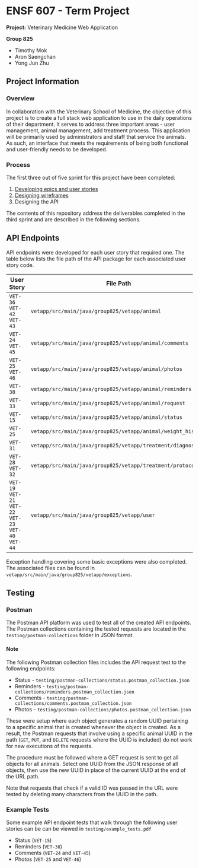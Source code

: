 # ENSF 607 - Term Project

**Project:** Veterinary Medicine Web Application

**Group 825**
- Timothy Mok
- Aron Saengchan
- Yong Jun Zhu

## Project Information

### Overview
In collaboration with the Veterinary School of Medicine, the objective of this project is to create a full stack web application to use in the daily operations of their department. It serves to address three important areas - user management, animal management, add treatment process. This application will be primarily used by administrators and staff that service the animals. As such, an interface that meets the requirements of being both functional and user-friendly needs to be developed.

### Process
The first three out of five sprint for this project have been completed:

1. [Developing epics and user stories](https://uofeng607825.atlassian.net/jira/software/projects/VET/boards/1/roadmap)
2. [Designing wireframes](https://www.figma.com/file/xP4gjKlYZXzneQGNvUFXYK/ENSF-607---Term-Project-Wireframes?node-id=0%3A1)
3. Designing the API

The contents of this repository address the deliverables completed in the third sprint and are described in the following sections.

## API Endpoints

API endpoints were developed for each user story that required one. The table below lists the file path of the API package for each associated user story code.

| User Story                                                                | File Path                                                    |
| ------------------------------------------------------------------------- | ------------------------------------------------------------ |
| `VET-36`</br>`VET-42`</br>`VET-43`                                        | `vetapp/src/main/java/group825/vetapp/animal`                |
| `VET-24`</br>`VET-45`                                                     | `vetapp/src/main/java/group825/vetapp/animal/comments`       |
| `VET-25`</br>`VET-46`                                                     | `vetapp/src/main/java/group825/vetapp/animal/photos`         |
| `VET-38`                                                                  | `vetapp/src/main/java/group825/vetapp/animal/reminders`      |
| `VET-33`                                                                  | `vetapp/src/main/java/group825/vetapp/animal/request`        |
| `VET-15`                                                                  | `vetapp/src/main/java/group825/vetapp/animal/status`         |
| `VET-25`                                                                  | `vetapp/src/main/java/group825/vetapp/animal/weight_history` |
| `VET-31`                                                                  | `vetapp/src/main/java/group825/vetapp/treatment/diagnosis`   |
| `VET-28`</br>`VET-32`                                                     | `vetapp/src/main/java/group825/vetapp/treatment/protocol`    |
| `VET-19`</br>`VET-21`</br>`VET-22`</br>`VET-23`</br>`VET-40`</br>`VET-44` | `vetapp/src/main/java/group825/vetapp/user`                  |

Exception handling covering some basic exceptions were also completed. The associated files can be found in `vetapp/src/main/java/group825/vetapp/exceptions`.

## Testing

### Postman 

The Postman API platform was used to test all of the created API endpoints. The Postman collections containing the tested requests are located in the `testing/postman-collections` folder in JSON format.

#### Note

The following Postman collection files includes the API request test to the following endpoints:
- Status - `testing/postman-collections/status.postman_collection.json` 
- Reminders - `testing/postman-collections/reminders.postman_collection.json` 
- Comments - `testing/postman-collections/comments.postman_collection.json` 
- Photos - `testing/postman-collections/photos.postman_collection.json` 

These were setup where each object generates a random UUID pertaining to a specific animal that is created whenever the object is created. As a result, the Postman requests that involve using a specific animal UUID in the path (`GET`, `PUT`, and `DELETE` requests where the UUID is included) do not work for new executions of the requests.

The procedure must be followed where a GET request is sent to get all objects for all animals. Select one UUID from the JSON response of all objects, then use the new UUID in place of the current UUID at the end of the URL path.

Note that requests that check if a valid ID was passed in the URL were tested by deleting many characters from the UUID in the path.

### Example Tests

Some example API endpoint tests that walk through the following user stories can be can be viewed in `testing/example_tests.pdf` 
- Status (`VET-15`)
- Reminders (`VET-38`)
- Comments (`VET-24` and `VET-45`)
- Photos (`VET-25` and `VET-46`)